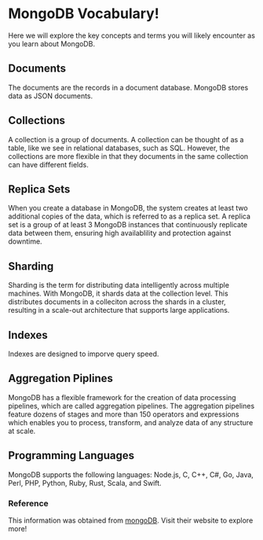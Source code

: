 # MongoDB Vocabulary!
Here we will explore the key concepts and terms you will likely encounter as you learn about MongoDB. 

## Documents
The documents are the records in a document database. MongoDB stores data as JSON documents. 

## Collections
A collection is a group of documents. A collection can be thought of as a table, like we see in relational databases, such as SQL. However, the collections are more flexible in that they documents in the same collection can have different fields. 

## Replica Sets
When you create a database in MongoDB, the system creates at least two additional copies of the data, which is referred to as a replica set. A replica set is a group of at least 3 MongoDB instances that continuously replicate data between them, ensuring high availablility and protection against downtime. 

## Sharding
Sharding is the term for distributing data intelligently across multiple machines. With MongoDB, it shards data at the collection level. This distributes documents in a colleciton across the shards in a cluster, resulting in a scale-out architecture that supports large applications.

## Indexes
Indexes are designed to imporve query speed. 

## Aggregation Piplines
MongoDB has a flexible framework for the creation of data processing pipelines, which are called aggregation pipelines. The aggregation pipelines feature dozens of stages and more than 150 operators and expressions which enables you to process, transform, and analyze data of any structure at scale. 

## Programming Languages
MongoDB supports the following languages: Node.js, C, C++, C#, Go, Java, Perl, PHP, Python, Ruby, Rust, Scala, and Swift. 

### Reference
This information was obtained from [mongoDB](https://www.mongodb.com/basics). Visit their website to explore more! 
